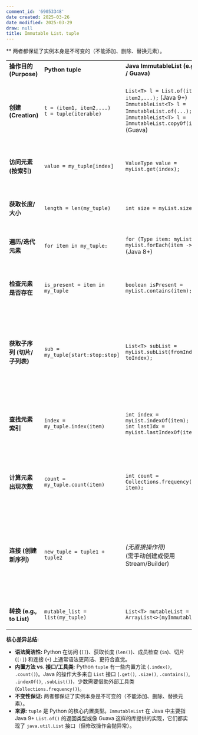 ```yaml
---
comment_id: '69053348'
date created: 2025-03-26
date modified: 2025-03-29
draw: null
title: Immutable List，tuple
---
```

**
两者都保证了实例本身是不可变的（不能添加、删除、替换元素）。

|   |   |   |   |
|---|---|---|---|
|**操作目的 (Purpose)**|**Python tuple**|**Java ImmutableList (e.g., List.of / Guava)**|**备注 (Remarks)**|
|**创建 (Creation)**|`t = (item1, item2,...)` <br> `t = tuple(iterable)`|`List<T> l = List.of(item1, item2,...);` (Java 9+) <br> `ImmutableList<T> l = ImmutableList.of(...);` (Guava) <br> `ImmutableList<T> l = ImmutableList.copyOf(iterable);` (Guava)|Python 使用字面量 `()` 或构造函数。Java 9+ 提供 `List.of` 创建不可变 List；Guava 提供更丰富的创建方式。|
|**访问元素 (按索引)**|`value = my_tuple[index]`|`ValueType value = myList.get(index);`|Python 使用下标 `[]`，更简洁。Java 使用 `.get()` 方法。两者索引越界都会抛异常。|
|**获取长度/大小**|`length = len(my_tuple)`|`int size = myList.size();`|Python 使用内置 `len()` 函数。Java 使用 `.size()` 方法。|
|**遍历/迭代元素**|`for item in my_tuple:`|`for (Type item: myList)` <br> `myList.forEach(item ->...);` (Java 8+)|两者都支持简洁的 for-each 循环。Java 8+ 还提供 `forEach` 方法。|
|**检查元素是否存在**|`is_present = item in my_tuple`|`boolean isPresent = myList.contains(item);`|Python 使用 `in` 操作符，更自然。Java 使用 `.contains()` 方法。|
|**获取子序列 (切片/子列表)**|`sub = my_tuple[start:stop:step]`|`List<T> subList = myList.subList(fromIndex, toIndex);`|Python 切片非常灵活，返回新的 tuple。Java `subList` 返回 `List` 视图（对于不可变 List，该视图也是不可变的），不包含 `toIndex`。|
|**查找元素索引**|`index = my_tuple.index(item)`|`int index = myList.indexOf(item);` <br> `int lastIdx = myList.lastIndexOf(item);`|Python `.index()` 未找到时抛 `ValueError`。Java `.indexOf()` 未找到时返回 -1。Java 还提供 `.lastIndexOf()`。|
|**计算元素出现次数**|`count = my_tuple.count(item)`|`int count = Collections.frequency(myList, item);`|Python `tuple` 有内置 `.count()` 方法。Java 需要使用 `Collections` 工具类的静态方法 `.frequency()`。|
|**连接 (创建新序列)**|`new_tuple = tuple1 + tuple2`|_(无直接操作符)_ <br> (需手动创建或使用 Stream/Builder)|Python 使用 `+` 直接连接创建新 tuple。Java 没有 `+` 操作符，需要更复杂的步骤（如 Stream API 或 Guava 的 Builder）来合并创建新的不可变 List。|
|**转换 (e.g., to List)**|`mutable_list = list(my_tuple)`|`List<T> mutableList = new ArrayList<>(myImmutableList);`|两者都可以方便地转换为对应的可变列表类型。|

**核心差异总结:**

- **语法简洁性:** Python 在访问 (`[]`)、获取长度 (`len()`)、成员检查 (`in`)、切片 (`[:]`) 和连接 (`+`) 上通常语法更简洁、更符合直觉。
- **内置方法 vs. 接口/工具类:** Python `tuple` 有一些内置方法 (`.index()`, `.count()`)。Java 的操作大多来自 `List` 接口 (`.get()`, `.size()`, `.contains()`, `.indexOf()`, `.subList()`)，少数需要借助外部工具类 (`Collections.frequency()`)。
- **不变性保证:** 两者都保证了实例本身是不可变的（不能添加、删除、替换元素）。
- **来源:** `tuple` 是 Python 的核心内置类型。`ImmutableList` 在 Java 中主要指 Java 9+ `List.of()` 的返回类型或像 Guava 这样的库提供的实现，它们都实现了 `java.util.List` 接口（但修改操作会抛异常）。
